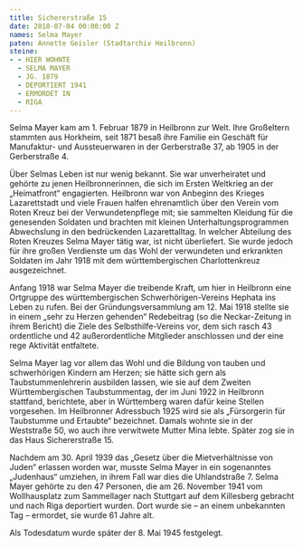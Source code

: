 ```yaml
---
title: Sichererstraße 15
date: 2018-07-04 00:00:00 Z
names: Selma Mayer
paten: Annette Geisler (Stadtarchiv Heilbronn)
steine:
- - HIER WOHNTE
  - SELMA MAYER
  - JG. 1879
  - DEPORTIERT 1941
  - ERMORDET IN
  - RIGA
---
```


Selma Mayer kam am 1. Februar 1879 in Heilbronn zur Welt. Ihre Großeltern stammten aus Horkheim, seit 1871 besaß ihre Familie ein Geschäft für Manufaktur- und Aussteuerwaren in der Gerberstraße 37, ab 1905 in der Gerberstraße 4.

Über Selmas Leben ist nur wenig bekannt. Sie war unverheiratet und gehörte zu jenen Heilbronnerinnen, die sich im Ersten Weltkrieg an der „Heimatfront“ engagierten. Heilbronn war von Anbeginn des Krieges Lazarettstadt und viele Frauen halfen ehrenamtlich über den Verein vom Roten Kreuz bei der Verwundetenpflege mit; sie sammelten Kleidung für die genesenden Soldaten und brachten mit kleinen Unterhaltungsprogrammen Abwechslung in den bedrückenden Lazarettalltag. In welcher Abteilung des Roten Kreuzes Selma Mayer tätig war, ist nicht überliefert. Sie wurde jedoch für ihre großen Verdienste um das Wohl der verwundeten und erkrankten Soldaten im Jahr 1918 mit dem württembergischen Charlottenkreuz ausgezeichnet.

Anfang 1918 war Selma Mayer die treibende Kraft, um hier in Heilbronn eine Ortgruppe des württembergischen Schwerhörigen-Vereins Hephata ins Leben zu rufen. Bei der Gründungsversammlung am 12. Mai 1918 stellte sie in einem „sehr zu Herzen gehenden“ Redebeitrag (so die Neckar-Zeitung in ihrem Bericht) die Ziele des Selbsthilfe-Vereins vor, dem sich rasch 43 ordentliche und 42 außerordentliche Mitglieder anschlossen und der eine rege Aktivität entfaltete. 

Selma Mayer lag vor allem das Wohl und die Bildung von tauben und schwerhörigen Kindern am Herzen; sie hätte sich gern als Taubstummenlehrerin ausbilden lassen, wie sie auf dem Zweiten Württembergischen Taubstummentag, der im Juni 1922 in Heilbronn stattfand, berichtete, aber in Württemberg waren dafür keine Stellen vorgesehen. Im Heilbronner Adressbuch 1925 wird sie als „Fürsorgerin für Taubstumme und Ertaubte“ bezeichnet. Damals wohnte sie in der Weststraße 50, wo auch ihre verwitwete Mutter Mina lebte. Später zog sie in das Haus Sichererstraße 15.

Nachdem am 30. April 1939 das „Gesetz über die Mietverhältnisse von Juden“ erlassen worden war, musste Selma Mayer in ein sogenanntes „Judenhaus“ umziehen, in ihrem Fall war dies die Uhlandstraße 7. Selma Mayer gehörte zu den 47 Personen, die am 26. November 1941 vom Wollhausplatz zum Sammellager nach Stuttgart auf dem Killesberg gebracht und nach Riga deportiert wurden. Dort wurde sie – an einem unbekannten Tag – ermordet, sie wurde 61 Jahre alt. 

Als Todesdatum wurde später der 8. Mai 1945 festgelegt.